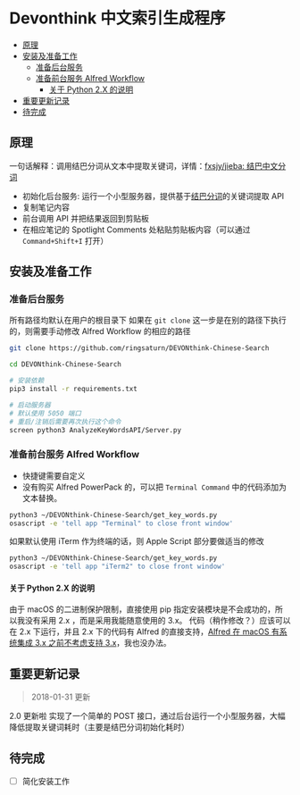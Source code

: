 Devonthink 中文索引生成程序
===

<!-- TOC -->

- [原理](#原理)
- [安装及准备工作](#安装及准备工作)
    - [准备后台服务](#准备后台服务)
    - [准备前台服务 Alfred Workflow](#准备前台服务-alfred-workflow)
        - [关于 Python 2.X 的说明](#关于-python-2x-的说明)
- [重要更新记录](#重要更新记录)
- [待完成](#待完成)

<!-- /TOC -->

## 原理

一句话解释：调用结巴分词从文本中提取关键词，详情：[fxsjy/jieba: 结巴中文分词](https://github.com/fxsjy/jieba)

* 初始化后台服务: 运行一个小型服务器，提供基于[结巴分词]((https://github.com/fxsjy/jieba))的关键词提取 API
* 复制笔记内容
* 前台调用 API 并把结果返回到剪贴板
* 在相应笔记的 Spotlight Comments 处粘贴剪贴板内容（可以通过 `Command+Shift+I` 打开）


## 安装及准备工作

<!--生成: `pipreqs . `-->

### 准备后台服务

所有路径均默认在用户的根目录下 如果在 `git clone` 这一步是在别的路径下执行的，则需要手动修改 Alfred Workflow 的相应的路径

```bash
git clone https://github.com/ringsaturn/DEVONthink-Chinese-Search

cd DEVONthink-Chinese-Search

# 安装依赖
pip3 install -r requirements.txt

# 启动服务器
# 默认使用 5050 端口
# 重启/注销后需要再次执行这个命令
screen python3 AnalyzeKeyWordsAPI/Server.py
```

### 准备前台服务 Alfred Workflow



* 快捷键需要自定义
* 没有购买 Alfred PowerPack 的，可以把 `Terminal Command` 中的代码添加为文本替换。

```bash
python3 ~/DEVONthink-Chinese-Search/get_key_words.py
osascript -e 'tell app "Terminal" to close front window'
```

如果默认使用 iTerm 作为终端的话，则 Apple Script 部分要做适当的修改

```bash
python3 ~/DEVONthink-Chinese-Search/get_key_words.py
osascript -e 'tell app "iTerm2" to close front window'
```

#### 关于 Python 2.X 的说明

由于 macOS 的二进制保护限制，直接使用 pip 指定安装模块是不会成功的，所以我没有采用 2.x ，而是采用我能随意使用的 3.x。
代码（稍作修改？）应该可以在 2.x 下运行，并且 2.x 下的代码有 Alfred 的直接支持，[Alfred 在 macOS 有系统集成 3.x 之前不考虑支持 3.x](http://alfredworkflow.readthedocs.io/en/latest/supported-versions.html#why-no-python-3-support)，我也没办法。


## 重要更新记录

> 2018-01-31 更新

2.0 更新啦
实现了一个简单的 POST 接口，通过后台运行一个小型服务器，大幅降低提取关键词耗时（主要是结巴分词初始化耗时）

## 待完成

- [ ] 简化安装工作


